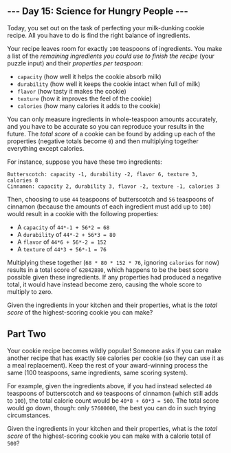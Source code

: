 ﻿
## --- Day 15: Science for Hungry People ---

Today, you set out on the task of perfecting your milk-dunking cookie recipe. All you have to do is find the right balance of ingredients.

Your recipe leaves room for exactly  `100`  teaspoons of ingredients. You make a list of the  _remaining ingredients you could use to finish the recipe_  (your puzzle input) and their  _properties per teaspoon_:

-   `capacity`  (how well it helps the cookie absorb milk)
-   `durability`  (how well it keeps the cookie intact when full of milk)
-   `flavor`  (how tasty it makes the cookie)
-   `texture`  (how it improves the feel of the cookie)
-   `calories`  (how many calories it adds to the cookie)

You can only measure ingredients in whole-teaspoon amounts accurately, and you have to be accurate so you can reproduce your results in the future. The  _total score_  of a cookie can be found by adding up each of the properties (negative totals become  `0`) and then multiplying together everything except calories.

For instance, suppose you have  these two ingredients:

```
Butterscotch: capacity -1, durability -2, flavor 6, texture 3, calories 8
Cinnamon: capacity 2, durability 3, flavor -2, texture -1, calories 3

```

Then, choosing to use  `44`  teaspoons of butterscotch and  `56`  teaspoons of cinnamon (because the amounts of each ingredient must add up to  `100`) would result in a cookie with the following properties:

-   A  `capacity`  of  `44*-1 + 56*2 = 68`
-   A  `durability`  of  `44*-2 + 56*3 = 80`
-   A  `flavor`  of  `44*6 + 56*-2 = 152`
-   A  `texture`  of  `44*3 + 56*-1 = 76`

Multiplying these together (`68 * 80 * 152 * 76`, ignoring  `calories`  for now) results in a total score of  `62842880`, which happens to be the best score possible given these ingredients. If any properties had produced a negative total, it would have instead become zero, causing the whole score to multiply to zero.

Given the ingredients in your kitchen and their properties, what is the  _total score_  of the highest-scoring cookie you can make?

## Part Two

Your cookie recipe becomes wildly popular! Someone asks if you can make another recipe that has exactly  `500`  calories per cookie (so they can use it as a meal replacement). Keep the rest of your award-winning process the same (100 teaspoons, same ingredients, same scoring system).

For example, given the ingredients above, if you had instead selected  `40`  teaspoons of butterscotch and  `60`  teaspoons of cinnamon (which still adds to  `100`), the total calorie count would be  `40*8 + 60*3 = 500`. The total score would go down, though: only  `57600000`, the best you can do in such trying circumstances.

Given the ingredients in your kitchen and their properties, what is the  _total score_  of the highest-scoring cookie you can make with a calorie total of  `500`?